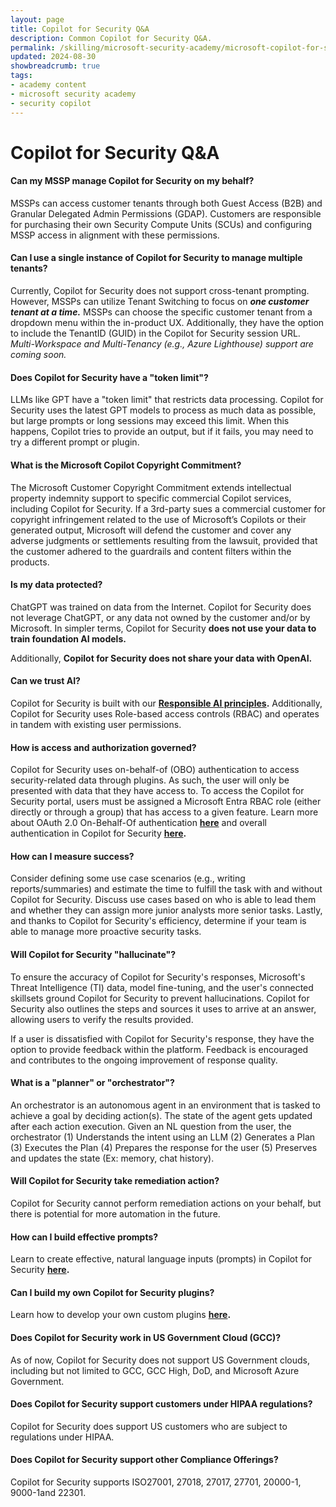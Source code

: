 ```yaml
---
layout: page
title: Copilot for Security Q&A
description: Common Copilot for Security Q&A.
permalink: /skilling/microsoft-security-academy/microsoft-copilot-for-security-qa
updated: 2024-08-30
showbreadcrumb: true
tags: 
- academy content
- microsoft security academy
- security copilot
---
```


# Copilot for Security Q&A

#### Can my MSSP manage Copilot for Security on my behalf?
MSSPs can access customer tenants through both Guest Access (B2B) and Granular Delegated Admin Permissions (GDAP). Customers are responsible for purchasing their own Security Compute Units (SCUs) and configuring MSSP access in alignment with these permissions.

#### Can I use a single instance of Copilot for Security to manage multiple tenants?
Currently, Copilot for Security does not support cross-tenant prompting. However, MSSPs can utilize Tenant Switching to focus on ***one customer tenant at a time.*** MSSPs can choose the specific customer tenant from a dropdown menu within the in-product UX. Additionally, they have the option to include the TenantID (GUID) in the Copilot for Security session URL. *Multi-Workspace and Multi-Tenancy (e.g., Azure Lighthouse) support are coming soon.*

#### Does Copilot for Security have a "token limit"?
LLMs like GPT have a "token limit" that restricts data processing. Copilot for Security uses the latest GPT models to process as much data as possible, but large prompts or long sessions may exceed this limit. When this happens, Copilot tries to provide an output, but if it fails, you may need to try a different prompt or plugin.

#### What is the Microsoft Copilot Copyright Commitment?
The Microsoft Customer Copyright Commitment extends intellectual property indemnity support to specific commercial Copilot services, including Copilot for Security. If a 3rd-party sues a commercial customer for copyright infringement related to the use of Microsoft’s Copilots or their generated output, Microsoft will defend the customer and cover any adverse judgments or settlements resulting from the lawsuit, provided that the customer adhered to the guardrails and content filters within the products.

#### Is my data protected?
ChatGPT was trained on data from the Internet. Copilot for Security does not leverage ChatGPT, or any data not owned by the customer and/or by Microsoft. In simpler terms, Copilot for Security **does not use your data to train foundation AI models.**

Additionally, **Copilot for Security does not share your data with OpenAI.**

#### Can we trust AI?
Copilot for Security is built with our **[Responsible AI principles](https://www.microsoft.com/en-us/ai/responsible-ai?activetab=pivot1%3aprimaryr6).** Additionally, Copilot for Security uses Role-based access controls (RBAC) and operates in tandem with existing user permissions.

#### How is access and authorization governed?
Copilot for Security uses on-behalf-of (OBO) authentication to access security-related data through plugins. As such, the user will only be presented with data that they have access to. To access the Copilot for Security portal, users must be assigned a Microsoft Entra RBAC role (either directly or through a group) that has access to a given feature. Learn more about OAuth 2.0 On-Behalf-Of authentication **[here](https://learn.microsoft.com/en-us/entra/identity-platform/v2-oauth2-on-behalf-of-flow)** and overall authentication in Copilot for Security **[here](https://learn.microsoft.com/en-us/security-copilot/authentication).**

#### How can I measure success?
Consider defining some use case scenarios (e.g., writing reports/summaries) and estimate the time to fulfill the task with and without Copilot for Security. Discuss use cases based on who is able to lead them and whether they can assign more junior analysts more senior tasks. Lastly, and thanks to Copilot for Security's efficiency, determine if your team is able to manage more proactive security tasks.

#### Will Copilot for Security "hallucinate"?
To ensure the accuracy of Copilot for Security's responses, Microsoft's Threat Intelligence (TI) data, model fine-tuning, and the user's connected skillsets ground Copilot for Security to prevent hallucinations. Copilot for Security also outlines the steps and sources it uses to arrive at an answer, allowing users to verify the results provided.

If a user is dissatisfied with Copilot for Security's response, they have the option to provide feedback within the platform. Feedback is encouraged and contributes to the ongoing improvement of response quality.

#### What is a "planner" or "orchestrator"?
An orchestrator is an autonomous agent in an environment that is tasked to achieve a goal by deciding action(s). The state of the agent gets updated after each action execution. Given an NL question from the user, the orchestrator (1) Understands the intent using an LLM (2) Generates a Plan (3) Executes the Plan (4) Prepares the response for the user (5) Preserves and updates the state (Ex: memory, chat history).

#### Will Copilot for Security take remediation action?
Copilot for Security cannot perform remediation actions on your behalf, but there is potential for more automation in the future.

#### How can I build effective prompts?
Learn to create effective, natural language inputs (prompts) in Copilot for Security **[here](https://learn.microsoft.com/en-us/security-copilot/prompting-tips).**

#### Can I build my own Copilot for Security plugins?
Learn how to develop your own custom plugins **[here](https://learn.microsoft.com/en-us/security-copilot/manage-plugins?tabs=securitycopilotplugin#custom-plugins).**

#### Does Copilot for Security work in US Government Cloud (GCC)?
As of now, Copilot for Security does not support US Government clouds, including but not limited to GCC, GCC High, DoD, and Microsoft Azure Government.

#### Does Copilot for Security support customers under HIPAA regulations?
Copilot for Security does support US customers who are subject to regulations under HIPAA.

#### Does Copilot for Security support other Compliance Offerings?
Copilot for Security supports ISO27001, 27018, 27017, 27701, 20000-1, 9000-1and 22301.